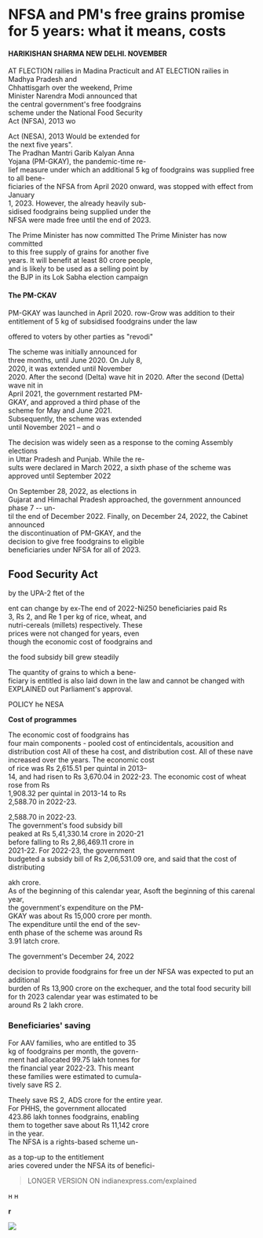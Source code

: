 # NFSA and PM's free grains promise for 5 years: what it means, costs

#### HARIKISHAN SHARMA NEW DELHI. NOVEMBER

AT FLECTION railies in Madina Practicult and AT ELECTION railies in Madhya Pradesh and <br>Chhattisgarh over the weekend, Prime <br>Minister Narendra Modi announced that <br>the central government's free foodgrains <br>scheme under the National Food Security <br>Act (NFSA), 2013 wo

Act (NESA), 2013 Would be extended for<br>the next five years".<br>The Pradhan Mantri Garib Kalyan Anna<br>Yojana (PM-GKAY), the pandemic-time re-<br>lief measure under which an additional 5 kg of foodgrains was supplied free to all bene-<br>ficiaries of the NFSA from April 2020 onward, was stopped with effect from January<br>1, 2023. However, the already heavily sub-<br>sidised foodgrains being supplied under the<br>NFSA were made free until the end of 2023.

The Prime Minister has now committed The Prime Minister has now committed<br>to this free supply of grains for another five<br>years. It will benefit at least 80 crore people,<br>and is likely to be used as a selling point by<br>the BJP in its Lok Sabha election campaign

#### The PM-CKAV

PM-GKAY was launched in April 2020. row-Grow was addition to their entitlement of 5 kg of subsidised foodgrains under the law

offered to voters by other parties as "revodi"

The scheme was initially announced for<br>three months, until June 2020. On July 8,<br>2020, it was extended until November<br>2020. After the second (Delta) wave hit in 2020. After the second (Detta) wave nit in<br>April 2021, the government restarted PM-<br>GKAY, and approved a third phase of the<br>scheme for May and June 2021.<br>Subsequently, the scheme was extended<br>until November 2021 – and o

The decision was widely seen as a response to the coming Assembly elections<br>in Uttar Pradesh and Punjab. While the re-<br>sults were declared in March 2022, a sixth phase of the scheme was approved until September 2022

On September 28, 2022, as elections in <br>Gujarat and Himachal Pradesh approached, the government announced phase 7 -- un-<br>til the end of December 2022. Finally, on December 24, 2022, the Cabinet announced<br>the discontinuation of PM-GKAY, and the<br>decision to give free foodgrains to eligible<br>beneficiaries under NFSA for all of 2023.

## **Food Security Act**

by the UPA-2 ftet of the

ent can change by ex-The end of 2022-Ni250 beneficiaries paid Rs<br>3, Rs 2, and Re 1 per kg of rice, wheat, and<br>nutri-cereals (millets) respectively. These<br>prices were not changed for years, even<br>though the economic cost of foodgrains and

the food subsidy bill grew steadily

The quantity of grains to which a bene-<br>ficiary is entitled is also laid down in the law and cannot be changed with EXPLAINED out Parliament's approval.

POLICY he NESA

**Cost of programmes** 

The economic cost of foodgrains has<br>four main components - pooled cost of entincidentals, acousition and distribution cost All of these ha cost, and distribution cost. All of these nave<br>increased over the years. The economic cost<br>of rice was Rs 2,615.51 per quintal in 2013–<br>14, and had risen to Rs 3,670.04 in 2022-23. The economic cost of wheat rose from Rs<br>1,908.32 per quintal in 2013-14 to Rs<br>2,588.70 in 2022-23.

2,588.70 in 2022-23.<br>The government's food subsidy bill<br>peaked at Rs 5,41,330.14 crore in 2020-21<br>before falling to Rs 2,86,469.11 crore in<br>2021-22. For 2022-23, the government<br>budgeted a subsidy bill of Rs 2,06,531.09 ore, and said that the cost of distributing

akh crore.<br>As of the beginning of this calendar year, Asoft the beginning of this carenal year,<br>the government's expenditure on the PM-<br>GKAY was about Rs 15,000 crore per month.<br>The expenditure until the end of the sev-<br>enth phase of the scheme was around Rs<br>3.91 latch crore.

The government's December 24, 2022

decision to provide foodgrains for free un der NFSA was expected to put an additional<br>burden of Rs 13,900 crore on the exchequer, and the total food security bill for th 2023 calendar year was estimated to be<br>around Rs 2 lakh crore.

### **Beneficiaries' saving**

For AAV families, who are entitled to 35 <br>kg of foodgrains per month, the govern-<br>ment had allocated 99.75 lakh tonnes for <br>the financial year 2022-23. This meant <br>these families were estimated to cumula-<br>tively save RS 2.

Theely save RS 2, ADS crore for the entire year.<br>For PHHS, the government allocated<br>423.86 lakh tonnes foodgrains, enabling<br>them to together save about Rs 11,142 crore<br>in the year.<br>The NFSA is a rights-based scheme un-<br>

as a top-up to the entitlement<br>aries covered under the NFSA its of benefici-

> LONGER VERSION ON indianexpress.com/explained

н н

 $\mathbf{r}$ 

![](_page_0_Picture_36.jpeg)